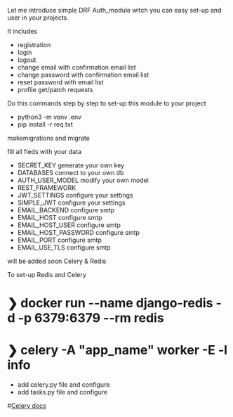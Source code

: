 Let me introduce simple DRF Auth_module witch you can easy set-up and user in your projects.

It includes 
   - registration
   - login
   - logout
   - change email with confirmation email list
   - change password with confirmation email list
   - reset password with email list
   - profile get/patch requests

Do this commands step by step to set-up this module to your project 

   - python3 -m venv .env
   - pip install -r req.txt 

makemigrations and migrate 

fill all fieds with your data
   - SECRET_KEY generate your own key
   - DATABASES connect to your own db
   - AUTH_USER_MODEL modify your own model    
   - REST_FRAMEWORK 
   - JWT_SETTINGS configure your settings 
   - SIMPLE_JWT configure your settings 
   - EMAIL_BACKEND configure smtp
   - EMAIL_HOST configure smtp
   - EMAIL_HOST_USER configure smtp
   - EMAIL_HOST_PASSWORD configure smtp
   - EMAIL_PORT configure smtp
   - EMAIL_USE_TLS configure smtp


will be added soon Celery & Redis 


To set-up Redis  and Celery 
   # ❯ docker run --name django-redis -d -p 6379:6379 --rm redis
   # ❯ celery -A "app_name" worker -E -l info 

   + add celery.py file  and configure
   + add tasks.py file and configure 
   
   #[Celery docs](https://docs.celeryq.dev/en/stable/django/first-steps-with-django.html#using-celery-with-django)



